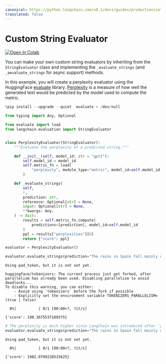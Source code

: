 ```yaml
---
canonical: https://python.langchain.com/v0.1/docs/guides/productionization/evaluation/string/custom
translated: false
---
```


# Custom String Evaluator

[![Open In Colab](https://colab.research.google.com/assets/colab-badge.svg)](https://colab.research.google.com/github/langchain-ai/langchain/blob/master/docs/docs/guides/evaluation/string/custom.ipynb)

You can make your own custom string evaluators by inheriting from the `StringEvaluator` class and implementing the `_evaluate_strings` (and `_aevaluate_strings` for async support) methods.

In this example, you will create a perplexity evaluator using the HuggingFace [evaluate](https://huggingface.co/docs/evaluate/index) library.
[Perplexity](https://en.wikipedia.org/wiki/Perplexity) is a measure of how well the generated text would be predicted by the model used to compute the metric.

```python
%pip install --upgrade --quiet  evaluate > /dev/null
```

```python
from typing import Any, Optional

from evaluate import load
from langchain.evaluation import StringEvaluator


class PerplexityEvaluator(StringEvaluator):
    """Evaluate the perplexity of a predicted string."""

    def __init__(self, model_id: str = "gpt2"):
        self.model_id = model_id
        self.metric_fn = load(
            "perplexity", module_type="metric", model_id=self.model_id, pad_token=0
        )

    def _evaluate_strings(
        self,
        *,
        prediction: str,
        reference: Optional[str] = None,
        input: Optional[str] = None,
        **kwargs: Any,
    ) -> dict:
        results = self.metric_fn.compute(
            predictions=[prediction], model_id=self.model_id
        )
        ppl = results["perplexities"][0]
        return {"score": ppl}
```

```python
evaluator = PerplexityEvaluator()
```

```python
evaluator.evaluate_strings(prediction="The rains in Spain fall mainly on the plain.")
```

```output
Using pad_token, but it is not set yet.

huggingface/tokenizers: The current process just got forked, after parallelism has already been used. Disabling parallelism to avoid deadlocks...
To disable this warning, you can either:
	- Avoid using `tokenizers` before the fork if possible
	- Explicitly set the environment variable TOKENIZERS_PARALLELISM=(true | false)
```

```output
  0%|          | 0/1 [00:00<?, ?it/s]
```

```output
{'score': 190.3675537109375}
```

```python
# The perplexity is much higher since LangChain was introduced after 'gpt-2' was released and because it is never used in the following context.
evaluator.evaluate_strings(prediction="The rains in Spain fall mainly on LangChain.")
```

```output
Using pad_token, but it is not set yet.
```

```output
  0%|          | 0/1 [00:00<?, ?it/s]
```

```output
{'score': 1982.0709228515625}
```
